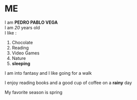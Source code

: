 # ME
I am **PEDRO PABLO VEGA** \
I am *20* years old \
I like :
1. Chocolate
2. Reading
3. Video Games
4. Nature
5. **sleeping**

I am into fantasy and I like going for a walk

I enjoy reading books and a good cup of coffee on a **rainy** day

My favorite season is spring
